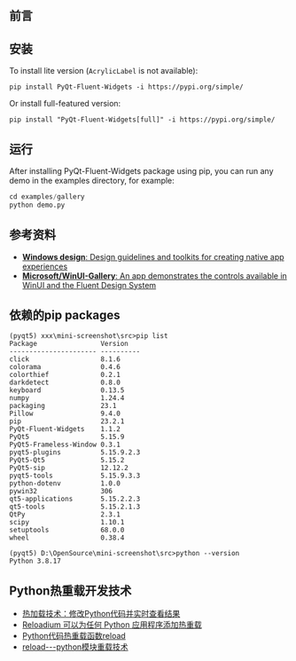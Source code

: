 ## 前言

## 安装
To install lite version (`AcrylicLabel` is not available):
```shell
pip install PyQt-Fluent-Widgets -i https://pypi.org/simple/
```
Or install full-featured version:
```shell
pip install "PyQt-Fluent-Widgets[full]" -i https://pypi.org/simple/
```

## 运行
After installing PyQt-Fluent-Widgets package using pip, you can run any demo in the examples directory, for example:
```python
cd examples/gallery
python demo.py
```

## 参考资料
* [**Windows design**: Design guidelines and toolkits for creating native app experiences](https://learn.microsoft.com/zh-cn/windows/apps/design/)
* [**Microsoft/WinUI-Gallery**: An app demonstrates the controls available in WinUI and the Fluent Design System](https://github.com/microsoft/WinUI-Gallery)

## 依赖的pip packages
```shell
(pyqt5) xxx\mini-screenshot\src>pip list 
Package                Version
---------------------- ----------
click                  8.1.6
colorama               0.4.6
colorthief             0.2.1
darkdetect             0.8.0
keyboard               0.13.5
numpy                  1.24.4
packaging              23.1
Pillow                 9.4.0
pip                    23.2.1
PyQt-Fluent-Widgets    1.1.2
PyQt5                  5.15.9
PyQt5-Frameless-Window 0.3.1
pyqt5-plugins          5.15.9.2.3
PyQt5-Qt5              5.15.2
PyQt5-sip              12.12.2
pyqt5-tools            5.15.9.3.3
python-dotenv          1.0.0
pywin32                306
qt5-applications       5.15.2.2.3
qt5-tools              5.15.2.1.3
QtPy                   2.3.1
scipy                  1.10.1
setuptools             68.0.0
wheel                  0.38.4
```

```shell
(pyqt5) D:\OpenSource\mini-screenshot\src>python --version
Python 3.8.17
```

## Python热重载开发技术
 - [热加载技术：修改Python代码并实时查看结果](https://zhuanlan.zhihu.com/p/591448630)
 - [Reloadium 可以为任何 Python 应用程序添加热重载](https://gitee.com/mirrors/reloadium)
 - [Python代码热重载函数reload](https://shuke163.github.io/2020/04/23/Python%E4%BB%A3%E7%A0%81%E7%83%AD%E9%87%8D%E8%BD%BD%E5%87%BD%E6%95%B0reload/)
 - [reload---python模块重载技术](http://www.coolpython.net/flask_tutorial/deep-learn/flask-reload.html)